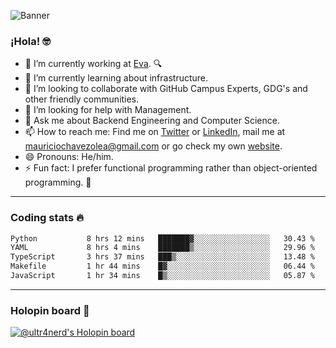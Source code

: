 ![Banner](banner.gif)

### ¡Hola! 🤓

- 🔭 I’m currently working at [Eva](https://evacenter.com/). 🔍
- 🌱 I’m currently learning about infrastructure.
- 👯 I’m looking to collaborate with GitHub Campus Experts, GDG's and other friendly communities.
- 🤔 I’m looking for help with Management.
- 💬 Ask me about Backend Engineering and Computer Science.
- 📫 How to reach me: Find me on [Twitter](https://twitter.com/ultr4nerd) or [LinkedIn](https://www.linkedin.com/in/ultr4nerd), mail me at [mauriciochavezolea@gmail.com](mailto:mauriciochavezolea@gmail.com) or go check my own [website](https://mauriciochavez.dev).
- 😄 Pronouns: He/him. 
- ⚡ Fun fact: I prefer functional programming rather than object-oriented programming. 🤭
---

### Coding stats 🔥

<!--START_SECTION:waka-->

```txt
Python           8 hrs 12 mins   ███████▓░░░░░░░░░░░░░░░░░   30.43 %
YAML             8 hrs 4 mins    ███████▒░░░░░░░░░░░░░░░░░   29.96 %
TypeScript       3 hrs 37 mins   ███▒░░░░░░░░░░░░░░░░░░░░░   13.48 %
Makefile         1 hr 44 mins    █▓░░░░░░░░░░░░░░░░░░░░░░░   06.44 %
JavaScript       1 hr 34 mins    █▒░░░░░░░░░░░░░░░░░░░░░░░   05.87 %
```

<!--END_SECTION:waka-->

---

### Holopin board 🦖

[![@ultr4nerd's Holopin board](https://holopin.me/ultr4nerd)](https://holopin.io/@ultr4nerd)
